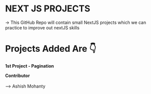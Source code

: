 # NEXT JS PROJECTS

-> This GitHub Repo will contain small NextJS projects which we can practice to improve out nextJS skills

# Projects Added Are 👇

<b>1st Project - Pagination</b>

<b>Contributor</b> <br><br>
--> Ashish Mohanty
